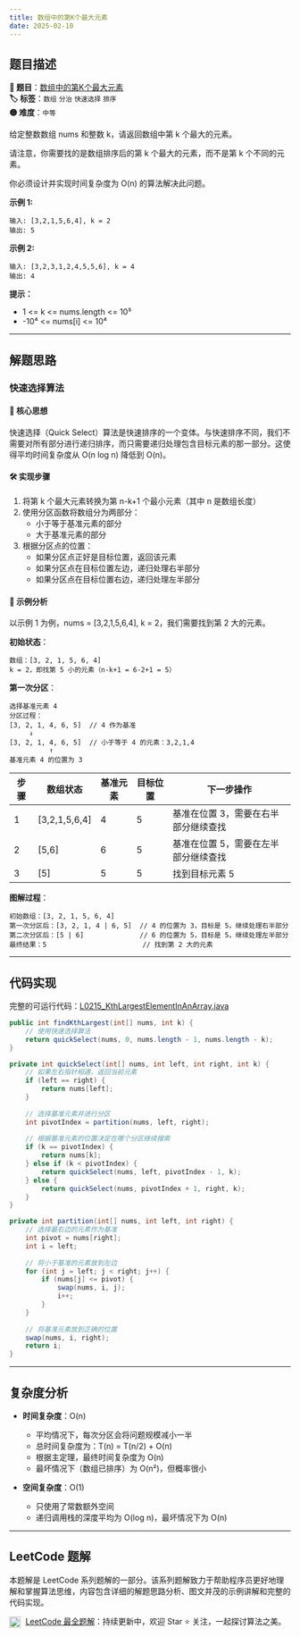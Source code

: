 ```yaml
---
title: 数组中的第K个最大元素
date: 2025-02-10
---
```


## 题目描述

**🔗 题目**：[数组中的第K个最大元素](https://leetcode.cn/problems/kth-largest-element-in-an-array/)  
**🏷️ 标签**：`数组` `分治` `快速选择` `排序`  
**🟡 难度**：`中等`  

给定整数数组 nums 和整数 k，请返回数组中第 k 个最大的元素。

请注意，你需要找的是数组排序后的第 k 个最大的元素，而不是第 k 个不同的元素。

你必须设计并实现时间复杂度为 O(n) 的算法解决此问题。

**示例 1:**
```
输入: [3,2,1,5,6,4], k = 2
输出: 5
```

**示例 2:**
```
输入: [3,2,3,1,2,4,5,5,6], k = 4
输出: 4
```

**提示：**
- 1 <= k <= nums.length <= 10⁵
- -10⁴ <= nums[i] <= 10⁴

---

## 解题思路

### 快速选择算法

#### 📝 核心思想
快速选择（Quick Select）算法是快速排序的一个变体。与快速排序不同，我们不需要对所有部分进行递归排序，而只需要递归处理包含目标元素的那一部分。这使得平均时间复杂度从 O(n log n) 降低到 O(n)。

#### 🛠️ 实现步骤
1. 将第 k 个最大元素转换为第 n-k+1 个最小元素（其中 n 是数组长度）
2. 使用分区函数将数组分为两部分：
   - 小于等于基准元素的部分
   - 大于基准元素的部分
3. 根据分区点的位置：
   - 如果分区点正好是目标位置，返回该元素
   - 如果分区点在目标位置左边，递归处理右半部分
   - 如果分区点在目标位置右边，递归处理左半部分

#### 🧩 示例分析
以示例 1 为例，nums = [3,2,1,5,6,4], k = 2，我们需要找到第 2 大的元素。

**初始状态**：
```
数组：[3, 2, 1, 5, 6, 4]
k = 2，即找第 5 小的元素（n-k+1 = 6-2+1 = 5）
```

**第一次分区**：
```
选择基准元素 4
分区过程：
[3, 2, 1, 4, 6, 5]  // 4 作为基准
     ↓
[3, 2, 1, 4, 6, 5]  // 小于等于 4 的元素：3,2,1,4
          ↑
基准元素 4 的位置为 3
```

| 步骤 | 数组状态 | 基准元素 | 目标位置 | 下一步操作 |
|-----|---------|---------|----------|-----------|
| 1 | [3,2,1,5,6,4] | 4 | 5 | 基准在位置 3，需要在右半部分继续查找 |
| 2 | [5,6] | 6 | 5 | 基准在位置 5，需要在左半部分继续查找 |
| 3 | [5] | 5 | 5 | 找到目标元素 5 |

**图解过程**：
```
初始数组：[3, 2, 1, 5, 6, 4]
第一次分区后：[3, 2, 1, 4 | 6, 5]  // 4 的位置为 3，目标是 5，继续处理右半部分
第二次分区后：[5 | 6]              // 6 的位置为 5，目标是 5，继续处理左半部分
最终结果：5                        // 找到第 2 大的元素
```

---

## 代码实现

完整的可运行代码：[L0215_KthLargestElementInAnArray.java](../src/main/java/L0215_KthLargestElementInAnArray.java)

```java
public int findKthLargest(int[] nums, int k) {
    // 使用快速选择算法
    return quickSelect(nums, 0, nums.length - 1, nums.length - k);
}

private int quickSelect(int[] nums, int left, int right, int k) {
    // 如果左右指针相遇，返回当前元素
    if (left == right) {
        return nums[left];
    }
    
    // 选择基准元素并进行分区
    int pivotIndex = partition(nums, left, right);
    
    // 根据基准元素的位置决定在哪个分区继续搜索
    if (k == pivotIndex) {
        return nums[k];
    } else if (k < pivotIndex) {
        return quickSelect(nums, left, pivotIndex - 1, k);
    } else {
        return quickSelect(nums, pivotIndex + 1, right, k);
    }
}

private int partition(int[] nums, int left, int right) {
    // 选择最右边的元素作为基准
    int pivot = nums[right];
    int i = left;
    
    // 将小于基准的元素放到左边
    for (int j = left; j < right; j++) {
        if (nums[j] <= pivot) {
            swap(nums, i, j);
            i++;
        }
    }
    
    // 将基准元素放到正确的位置
    swap(nums, i, right);
    return i;
}
```

---

## 复杂度分析

- **时间复杂度**：O(n)
  - 平均情况下，每次分区会将问题规模减小一半
  - 总时间复杂度为：T(n) = T(n/2) + O(n)
  - 根据主定理，最终时间复杂度为 O(n)
  - 最坏情况下（数组已排序）为 O(n²)，但概率很小

- **空间复杂度**：O(1)
  - 只使用了常数额外空间
  - 递归调用栈的深度平均为 O(log n)，最坏情况下为 O(n)

---

## LeetCode 题解

本题解是 LeetCode 系列题解的一部分。该系列题解致力于帮助程序员更好地理解和掌握算法思维，内容包含详细的解题思路分析、图文并茂的示例讲解和完整的代码实现。

<img src="https://github.githubassets.com/images/modules/logos_page/GitHub-Mark.png" alt="GitHub" width="20" style="vertical-align: middle; margin-right: 5px"> [LeetCode 最全题解](https://github.com/LjyYano/LeetCode)：持续更新中，欢迎 Star ⭐️ 关注，一起探讨算法之美。